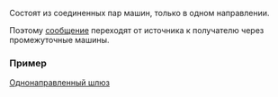 Состоят из соединенных пар машин, только в одном направлении.

Поэтому [сообщение](../термины/пакет.md) переходят от источника к получателю через промежуточные машины.


### Пример

[Однонаправленный шлюз](https://ru.wikipedia.org/wiki/%D0%9E%D0%B4%D0%BD%D0%BE%D0%BD%D0%B0%D0%BF%D1%80%D0%B0%D0%B2%D0%BB%D0%B5%D0%BD%D0%BD%D0%B0%D1%8F_%D1%81%D0%B5%D1%82%D1%8C#:~:text=%D0%BE%D1%82%20%D0%B2%D1%85%D0%BE%D0%B4%D1%8F%D1%89%D0%B8%D1%85%20%D0%BA%D0%B8%D0%B1%D0%B5%D1%80%D0%B0%D1%82%D0%B0%D0%BA.-,%D0%9E%D0%B4%D0%BD%D0%BE%D0%BD%D0%B0%D0%BF%D1%80%D0%B0%D0%B2%D0%BB%D0%B5%D0%BD%D0%BD%D1%8B%D0%B9%20%D1%88%D0%BB%D1%8E%D0%B7,-%3A%20%D0%BA%D0%BE%D0%BC%D0%B1%D0%B8%D0%BD%D0%B0%D1%86%D0%B8%D1%8F%20%D0%B0%D0%BF%D0%BF%D0%B0%D1%80%D0%B0%D1%82%D0%BD%D0%BE%D0%B3%D0%BE%20%D0%B8)
